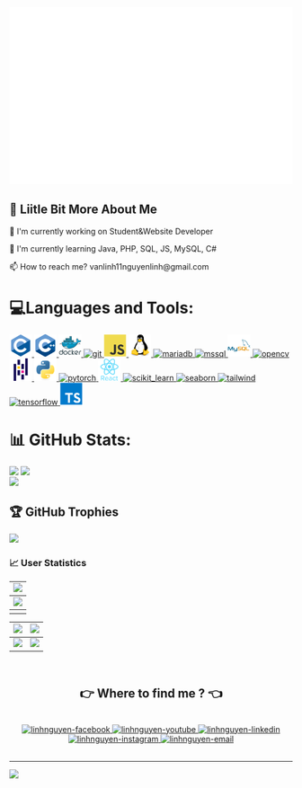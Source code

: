 <a href="#" target="_blank">
  <img src="svg/linhnguyen.svg" width="1200" alt="LinhNguyenNVL" />
</a>

## 💫 Liitle Bit More About Me

<p>🔭 I'm currently working on Student&Website Developer</p>
<p>🌱 I'm currently learning Java, PHP, SQL, JS, MySQL, C#</p>
<p>📫 How to reach me? vanlinh11nguyenlinh@gmail.com</p>


# 💻Languages and Tools:
<p align="left"> <a href="https://www.cprogramming.com/" target="_blank" rel="noreferrer"> <img src="https://raw.githubusercontent.com/devicons/devicon/master/icons/c/c-original.svg" alt="c" width="40" height="40"/> </a> <a href="https://www.w3schools.com/cpp/" target="_blank" rel="noreferrer"> <img src="https://raw.githubusercontent.com/devicons/devicon/master/icons/cplusplus/cplusplus-original.svg" alt="cplusplus" width="40" height="40"/> </a> <a href="https://www.docker.com/" target="_blank" rel="noreferrer"> <img src="https://raw.githubusercontent.com/devicons/devicon/master/icons/docker/docker-original-wordmark.svg" alt="docker" width="40" height="40"/> </a> <a href="https://git-scm.com/" target="_blank" rel="noreferrer"> <img src="https://www.vectorlogo.zone/logos/git-scm/git-scm-icon.svg" alt="git" width="40" height="40"/> </a> <a href="https://developer.mozilla.org/en-US/docs/Web/JavaScript" target="_blank" rel="noreferrer"> <img src="https://raw.githubusercontent.com/devicons/devicon/master/icons/javascript/javascript-original.svg" alt="javascript" width="40" height="40"/> </a> <a href="https://www.linux.org/" target="_blank" rel="noreferrer"> <img src="https://raw.githubusercontent.com/devicons/devicon/master/icons/linux/linux-original.svg" alt="linux" width="40" height="40"/> </a> <a href="https://mariadb.org/" target="_blank" rel="noreferrer"> <img src="https://www.vectorlogo.zone/logos/mariadb/mariadb-icon.svg" alt="mariadb" width="40" height="40"/> </a> <a href="https://www.microsoft.com/en-us/sql-server" target="_blank" rel="noreferrer"> <img src="https://www.svgrepo.com/show/303229/microsoft-sql-server-logo.svg" alt="mssql" width="40" height="40"/> </a> <a href="https://www.mysql.com/" target="_blank" rel="noreferrer"> <img src="https://raw.githubusercontent.com/devicons/devicon/master/icons/mysql/mysql-original-wordmark.svg" alt="mysql" width="40" height="40"/> </a> <a href="https://opencv.org/" target="_blank" rel="noreferrer"> <img src="https://www.vectorlogo.zone/logos/opencv/opencv-icon.svg" alt="opencv" width="40" height="40"/> </a> <a href="https://pandas.pydata.org/" target="_blank" rel="noreferrer"> <img src="https://raw.githubusercontent.com/devicons/devicon/2ae2a900d2f041da66e950e4d48052658d850630/icons/pandas/pandas-original.svg" alt="pandas" width="40" height="40"/> </a> <a href="https://www.python.org" target="_blank" rel="noreferrer"> <img src="https://raw.githubusercontent.com/devicons/devicon/master/icons/python/python-original.svg" alt="python" width="40" height="40"/> </a> <a href="https://pytorch.org/" target="_blank" rel="noreferrer"> <img src="https://www.vectorlogo.zone/logos/pytorch/pytorch-icon.svg" alt="pytorch" width="40" height="40"/> </a> <a href="https://reactjs.org/" target="_blank" rel="noreferrer"> <img src="https://raw.githubusercontent.com/devicons/devicon/master/icons/react/react-original-wordmark.svg" alt="react" width="40" height="40"/> </a> <a href="https://scikit-learn.org/" target="_blank" rel="noreferrer"> <img src="https://upload.wikimedia.org/wikipedia/commons/0/05/Scikit_learn_logo_small.svg" alt="scikit_learn" width="40" height="40"/> </a> <a href="https://seaborn.pydata.org/" target="_blank" rel="noreferrer"> <img src="https://seaborn.pydata.org/_images/logo-mark-lightbg.svg" alt="seaborn" width="40" height="40"/> </a> <a href="https://tailwindcss.com/" target="_blank" rel="noreferrer"> <img src="https://www.vectorlogo.zone/logos/tailwindcss/tailwindcss-icon.svg" alt="tailwind" width="40" height="40"/> </a> <a href="https://www.tensorflow.org" target="_blank" rel="noreferrer"> <img src="https://www.vectorlogo.zone/logos/tensorflow/tensorflow-icon.svg" alt="tensorflow" width="40" height="40"/> </a> <a href="https://www.typescriptlang.org/" target="_blank" rel="noreferrer"> <img src="https://raw.githubusercontent.com/devicons/devicon/master/icons/typescript/typescript-original.svg" alt="typescript" width="40" height="40"/> </a> </p>

# 📊 GitHub Stats:
![](https://github-readme-stats.vercel.app/api?username=nguyenvanlinh1105&theme=dark&hide_border=false&include_all_commits=false&count_private=false)
![](https://github-readme-stats.vercel.app/api/top-langs/?username=nguyenvanlinh1105&theme=dark&hide_border=false&include_all_commits=false&count_private=false&layout=compact)<br/>
![](https://github-readme-streak-stats.herokuapp.com/?user=nguyenvanlinh1105&theme=dracula&hide_border=false)
## 🏆 GitHub Trophies
![](https://github-trophies.vercel.app/?username=nguyenvanlinh1105)

### 📈 User Statistics
<table>
  <tbody>
    <tr>
      <td>
        <a href="https://github-readme-streak-stats.herokuapp.com/?user=nguyenvanlinh1105">
          <img width="705" src="https://github-readme-streak-stats.herokuapp.com/?user=nguyenvanlinh1105&bg_color=30,e96443,904e95&title_color=fff&text_color=fff&theme=radical&hide_border=true">
        </a>
      </td>
    </tr>
  </tbody>
  <tbody>
    <tr>
      <td>
        <a href="https://github-profile-summary-cards.vercel.app/api/cards/profile-details?username=nguyenvanlinh1105">
          <img width="705" src="https://github-profile-summary-cards.vercel.app/api/cards/profile-details?username=nguyenvanlinh1105&theme=dracula"/>
        </a>
      </td>
    </tr>
  </tbody>
  <tbody>
    <tr>
      <td>
        <!-- <a href="https://activity-graph.herokuapp.com/graph?username=nguyenvanlinh1105">
          <img width="705" src="https://activity-graph.herokuapp.com/graph?username=nguyenvanlinh1105&theme=dracula">
        </a> -->
      </td>
    </tr>
  </tbody>
</table>

<table>
  <tbody>
    <tr>
      <th>
        <a href="https://github-profile-summary-cards.vercel.app/api/cards/repos-per-language?username=nguyenvanlinh1105">
          <img src="https://github-profile-summary-cards.vercel.app/api/cards/repos-per-language?username=nguyenvanlinh1105&theme=dracula"/>
        </a>
      </th>
      <th>
        <a href="https://github-profile-summary-cards.vercel.app/api/cards/most-commit-language?username=nguyenvanlinh1105&">
          <img src="https://github-profile-summary-cards.vercel.app/api/cards/most-commit-language?username=nguyenvanlinh1105&theme=dracula"/>
        </a>
      </th>
    </tr>
  </tbody>
  <tbody>
    <tr>
      <td>
        <a href="https://github-profile-summary-cards.vercel.app/api/cards/stats?username=nguyenvanlinh1105">
          <img src="https://github-profile-summary-cards.vercel.app/api/cards/stats?username=nguyenvanlinh1105&theme=dracula"/>
        </a>
      </td>
      <td>
        <a href="https://github-profile-summary-cards.vercel.app/api/cards/productive-time?username=nguyenvanlinh1105">
          <img src="https://github-profile-summary-cards.vercel.app/api/cards/productive-time?username=nguyenvanlinh1105&theme=dracula"/>
        </a>
      </td>
    </tr>
  </tbody>
</table>




<br>
<h2 align="center">👉 Where to find me ? 👈</h2>
<br>
<!-- https://icons8.com -->
<div align="center">
  <a href="https://www.facebook.com/nguynlinh.1105" target="blank">
    <img src="https://img.icons8.com/bubbles/100/000000/facebook-new.png" alt="linhnguyen-facebook" />
  </a>
  <a href="https://www.youtube.com/@nvlmf9597" target="blank">
    <img src="https://img.icons8.com/bubbles/100/000000/youtube-squared.png" alt="linhnguyen-youtube" />
  </a>
  <a href="https://www.linkedin.com" target="blank">
    <img src="https://img.icons8.com/bubbles/100/000000/linkedin.png" alt="linhnguyen-linkedin" />
  </a>
  <a href="https://www.instagram.com/_nguyn.linh/" target="blank">
    <img src="https://img.icons8.com/bubbles/100/000000/instagram.png" alt="linhnguyen-instagram" />
  </a>
  <a href="mailto:vanlinh11nguyenlinh@gmail.com" target="top">
    <img src="https://img.icons8.com/bubbles/100/000000/apple-mail.png" alt="linhnguyen-email" />
  </a>
</div>

<br>

---
[![](https://visitcount.itsvg.in/api?id=nguyenvanlinh1105&icon=0&color=0)](https://visitcount.itsvg.in)




